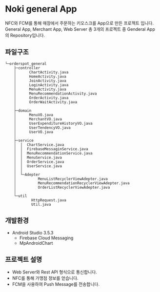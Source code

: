 # Noki general App
NFC와 FCM를 통해 매장에서 주문하는 키오스크를 App으로 만든 프로젝트 입니다.
General App, Merchant App, Web Server  총 3개의 프로젝트 중 Genderal App의 Repository입니다.


## 파일구조
```
└─orderspot_general
    ├─controller
    │      ChartActivity.java
    │      HomeActivity.java
    │      JoinActivity.java
    │      LoginActivity.java
    │      MenuActivity.java
    │      MenuRecommendationActivity.java
    │      OrderActivity.java
    │      OrderWaitActivity.java
    │
    ├─domain
    │      MenuVO.java
    │      MerchantVO.java
    │      UserExpenditureHistoryVO.java
    │      UserTendencyVO.java
    │      UserVO.java
    │
    ├─service
    │  │  ChartService.java
    │  │  FirebaseMessaginService.java
    │  │  MenuRecommendationService.java
    │  │  MenuService.java
    │  │  OrderService.java
    │  │  UserService.java
    │  │
    │  └─Adepter
    │          MenuListRecyclerViewAdepter.java
    │          MenuRecommendationRecyclerViewAdepter.java
    │          OrderListRecyclerViewAdepter.java
    │
    └─util
            HttpRequest.java
            Util.java
```

## 개발환경
- Android Studio 3.5.3
	- Firebase Cloud Messaging
	- MpAndroidChart

## 프로젝트 설명
- Web Server와 Rest API 형식으로 통신합니다.
- NFC를 통해 가맹점 정보를 얻습니다.
- FCM을 사용하여 Push Message를 전송합니다.
